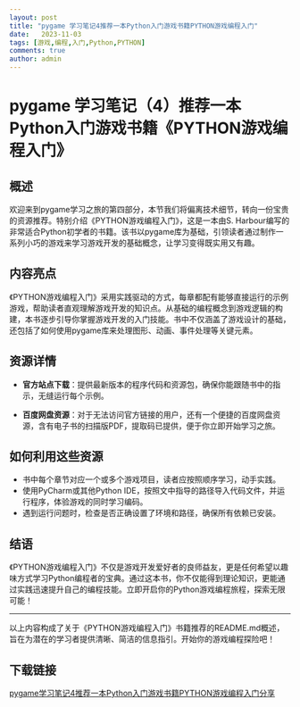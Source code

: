```yaml
---
layout: post
title: "pygame 学习笔记4推荐一本Python入门游戏书籍PYTHON游戏编程入门"
date:   2023-11-03
tags: [游戏,编程,入门,Python,PYTHON]
comments: true
author: admin
---
```

# pygame 学习笔记（4）推荐一本Python入门游戏书籍《PYTHON游戏编程入门》

## 概述

欢迎来到pygame学习之旅的第四部分，本节我们将偏离技术细节，转向一份宝贵的资源推荐。特别介绍《PYTHON游戏编程入门》，这是一本由S. Harbour编写的非常适合Python初学者的书籍。该书以pygame库为基础，引领读者通过制作一系列小巧的游戏来学习游戏开发的基础概念，让学习变得既实用又有趣。

## 内容亮点

《PYTHON游戏编程入门》采用实践驱动的方式，每章都配有能够直接运行的示例游戏，帮助读者直观理解游戏开发的知识点。从基础的编程概念到游戏逻辑的构建，本书逐步引导你掌握游戏开发的入门技能。书中不仅涵盖了游戏设计的基础，还包括了如何使用pygame库来处理图形、动画、事件处理等关键元素。

## 资源详情

- **官方站点下载**：提供最新版本的程序代码和资源包，确保你能跟随书中的指示，无缝运行每个示例。
  
- **百度网盘资源**：对于无法访问官方链接的用户，还有一个便捷的百度网盘资源，含有电子书的扫描版PDF，提取码已提供，便于你立即开始学习之旅。

## 如何利用这些资源

- 书中每个章节对应一个或多个游戏项目，读者应按照顺序学习，动手实践。
- 使用PyCharm或其他Python IDE，按照文中指导的路径导入代码文件，并运行程序，体验游戏的同时学习编码。
- 遇到运行问题时，检查是否正确设置了环境和路径，确保所有依赖已安装。

## 结语

《PYTHON游戏编程入门》不仅是游戏开发爱好者的良师益友，更是任何希望以趣味方式学习Python编程者的宝典。通过这本书，你不仅能得到理论知识，更能通过实践迅速提升自己的编程技能。立即开启你的Python游戏编程旅程，探索无限可能！

---

以上内容构成了关于《PYTHON游戏编程入门》书籍推荐的README.md概述，旨在为潜在的学习者提供清晰、简洁的信息指引。开始你的游戏编程探险吧！

## 下载链接

[pygame学习笔记4推荐一本Python入门游戏书籍PYTHON游戏编程入门分享](https://pan.quark.cn/s/27715abfb821)